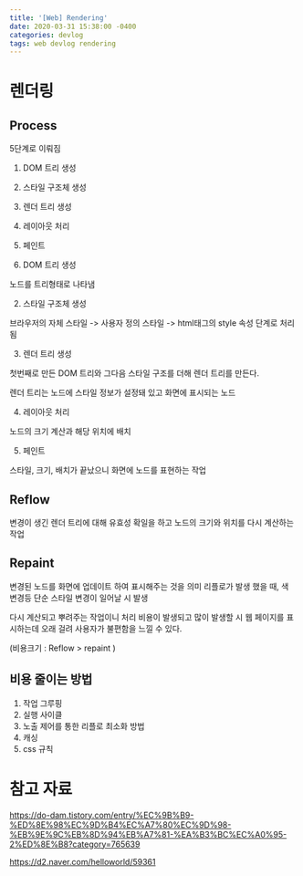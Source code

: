 ```yaml
---
title: '[Web] Rendering'
date: 2020-03-31 15:38:00 -0400
categories: devlog
tags: web devlog rendering
---
```


# 렌더링

## Process

5단계로 이뤄짐

1. DOM 트리 생성
2. 스타일 구조체 생성
3. 렌더 트리 생성
4. 레이아웃 처리
5. 페인트

1. DOM 트리 생성

노드를 트리형태로 나타냄

2. 스타일 구조체 생성

브라우저의 자체 스타일 -> 사용자 정의 스타일 -> html태그의 style 속성 단계로 처리됨

3. 렌더 트리 생성

첫번째로 만든 DOM 트리와 그다음 스타일 구조를 더해 렌더 트리를 만든다.

렌더 트리는 노드에 스타일 정보가 설정돼 있고 화면에 표시되는 노드

4. 레이아웃 처리

노드의 크기 계산과 해당 위치에 배치

5. 페인트

스타일, 크기, 배치가 끝났으니 화면에 노드를 표현하는 작업


## Reflow

변경이 생긴 렌더 트리에 대해 유효성 확일을 하고 노드의 크기와 위치를 다시 계산하는 작업


## Repaint

변경된 노드를 화면에 업데이트 하여 표시해주는 것을 의미
리플로가 발생 했을 때, 색 변경등 단순 스타일 변경이 일어날 시 발생

다시 계산되고 뿌려주는 작업이니 처리 비용이 발생되고 많이 발생할 시 웹 페이지를 표시하는데 오래 걸려 사용자가 불편함을 느낄 수 있다.

(비용크기 : Reflow > repaint )

## 비용 줄이는 방법
1. 작업 그루핑
2. 실행 사이클
3. 노출 제어를 통한 리플로 최소화 방법
4. 캐싱
5. css 규칙


# 참고 자료
https://do-dam.tistory.com/entry/%EC%9B%B9-%ED%8E%98%EC%9D%B4%EC%A7%80%EC%9D%98-%EB%9E%9C%EB%8D%94%EB%A7%81-%EA%B3%BC%EC%A0%95-2%ED%8E%B8?category=765639

https://d2.naver.com/helloworld/59361